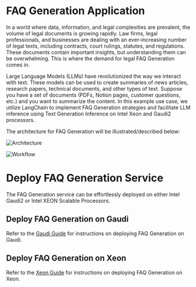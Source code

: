 # FAQ Generation Application

In a world where data, information, and legal complexities are prevalent, the volume of legal documents is growing rapidly. Law firms, legal professionals, and businesses are dealing with an ever-increasing number of legal texts, including contracts, court rulings, statutes, and regulations. These documents contain important insights, but understanding them can be overwhelming. This is where the demand for legal FAQ Generation comes in.

Large Language Models (LLMs) have revolutionized the way we interact with text. These models can be used to create summaries of news articles, research papers, technical documents, and other types of text. Suppose you have a set of documents (PDFs, Notion pages, customer questions, etc.) and you want to summarize the content. In this example use case, we utilize LangChain to implement FAQ Generation strategies and facilitate LLM inference using Text Generation Inference on Intel Xeon and Gaudi2 processors.

The architecture for FAQ Generation will be illustrated/described below:

![Architecture](./assets/img/faqgen_architecture.png)

![Workflow](./assets/img/faqgen_workflow.png)

# Deploy FAQ Generation Service

The FAQ Generation service can be effortlessly deployed on either Intel Gaudi2 or Intel XEON Scalable Processors.

## Deploy FAQ Generation on Gaudi

Refer to the [Gaudi Guide](./docker/gaudi/README.md) for instructions on deploying FAQ Generation on Gaudi.

## Deploy FAQ Generation on Xeon

Refer to the [Xeon Guide](./docker/xeon/README.md) for instructions on deploying FAQ Generation on Xeon.
